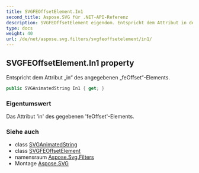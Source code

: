 ```yaml
---
title: SVGFEOffsetElement.In1
second_title: Aspose.SVG für .NET-API-Referenz
description: SVGFEOffsetElement eigendom. Entspricht dem Attribut in des angegebenen feOffsetElements.
type: docs
weight: 40
url: /de/net/aspose.svg.filters/svgfeoffsetelement/in1/
---
```

## SVGFEOffsetElement.In1 property

Entspricht dem Attribut „in“ des angegebenen „feOffset“-Elements.

```csharp
public SVGAnimatedString In1 { get; }
```

### Eigentumswert

Das Attribut 'in' des gegebenen 'feOffset'-Elements.

### Siehe auch

* class [SVGAnimatedString](../../../aspose.svg.datatypes/svganimatedstring/)
* class [SVGFEOffsetElement](../)
* namensraum [Aspose.Svg.Filters](../../svgfeoffsetelement/)
* Montage [Aspose.SVG](../../../)


